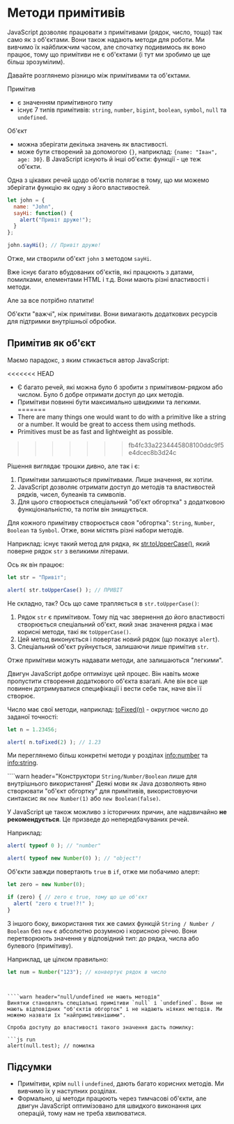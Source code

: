 # Методи примітивів
 
JavaScript дозволяє працювати з примітивами (рядок, число, тощо) так само як з об'єктами. Вони також надають методи для роботи. Ми вивчимо їх найближчим часом, але спочатку подивимось як воно працює, тому що примітиви не є об'єктами (і тут ми зробимо це ще більш зрозумілим).

Давайте розглянемо різницю між примітивами та об'єктами.

Примітив

- є значенням примітивного типу
- існує 7 типів примітивів: `string`, `number`, `bigint`, `boolean`, `symbol`, `null` та `undefined`.

Об'єкт

- можна зберігати декілька значень як властивості.
- може бути створений за допомогою `{}`, наприклад: `{name: "Іван", age: 30}`. В JavaScript існують й інші об'єкти: функції - це теж об'єкти.

Одна з цікавих речей щодо об'єктів полягає в тому, що ми можемо зберігати функцію як одну з його властивостей.

```js run
let john = {
  name: "John",
  sayHi: function() {
    alert("Привіт друже!");
  }
};

john.sayHi(); // Привіт друже!
```

Отже, ми створили об'єкт `john` з методом `sayHi`.

Вже існує багато вбудованих об'єктів, які працюють з датами, помилками, елементами HTML і т.д. Вони мають різні властивості і методи.

Але за все потрібно платити!

Об'єкти "важчі", ніж примітиви. Вони вимагають додаткових ресурсів для підтримки внутрішньої обробки.

## Примітив як об'єкт

Маємо парадокс, з яким стикається автор JavaScript:

<<<<<<< HEAD
- Є багато речей, які можна було б зробити з примітивом-рядком або числом. Було б добре отримати доступ до цих методів.
- Примітиви повинні бути максимально швидкими та легкими.
=======
- There are many things one would want to do with a primitive like a string or a number. It would be great to access them using methods.
- Primitives must be as fast and lightweight as possible.
>>>>>>> fb4fc33a2234445808100ddc9f5e4dcec8b3d24c

Рішення виглядає трошки дивно, але так і є:

1. Примітиви залишаються примітивами. Лише значення, як хотіли.
2. JavaScript дозволяє отримати доступ до методів та властивостей рядків, чисел, булеанів та символів.
3. Для цього створюється спеціальний "об'єкт обгортка" з додатковою функціональністю, та потім він знищується.

Для кожного примітиву створюється своя "обгортка": `String`, `Number`, `Boolean` та `Symbol`. Отже, вони містять різні набори методів.

Наприклад: існує такий метод для рядка, як [str.toUpperCase()](https://developer.mozilla.org/uk/docs/Web/JavaScript/Reference/Global_Objects/String/toUpperCase), який поверне рядок `str` з великими літерами. 

Ось як він працює:

```js run
let str = "Привіт";

alert( str.toUpperCase() ); // ПРИВІТ
```

Не складно, так? Ось що саме трапляється в `str.toUpperCase()`:

1. Рядок `str` є примітивом. Тому під час звернення до його властивості створюється спеціальний об'єкт, який знає значення рядка і має корисні методи, такі як `toUpperCase()`.
2. Цей метод виконується і повертає новий рядок (що показує `alert`).
3. Спеціальний об'єкт руйнується, залишаючи лише примітив `str`.

Отже примітиви можуть надавати методи, але залишаються "легкими".

Двигун JavaScript добре оптимізує цей процес. Він навіть може пропустити створення додаткового об'єкта взагалі. Але він все ще повинен дотримуватися специфікації і вести себе так, наче він її створює.

Число має свої методи, наприклад: [toFixed(n)](https://developer.mozilla.org/en-US/docs/Web/JavaScript/Reference/Global_Objects/Number/toFixed) - округлює число до заданої точності:

```js run
let n = 1.23456;

alert( n.toFixed(2) ); // 1.23
```

Ми переглянемо більш конкретні методи у розділах <info:number> та <info:string>.


````warn header="Конструктори `String/Number/Boolean` лише для внутрішнього використання"
Деякі мови як Java дозволяють явно створювати "об'єкт обгортку" для примітивів, використовуючи синтаксис як `new Number(1)` або `new Boolean(false)`.

У JavaScript це також можливо з історичних причин, але надзвичайно **не рекомендується**. Це призведе до непередбачуваних речей.

Наприклад:

```js run
alert( typeof 0 ); // "number"

alert( typeof new Number(0) ); // "object"!
```

Об'єкти завжди повертають `true` в `if`, отже ми побачимо алерт:

```js run
let zero = new Number(0);

if (zero) { // zero є true, тому що це об'єкт
  alert( "zero є true!?!" );
}
```


З іншого боку, використання тих же самих функцій `String / Number / Boolean` без `new` є абсолютно розумною і корисною річчю. Вони перетворюють значення у відповідний тип: до рядка, числа або булевого (примітиву).

Наприклад, це цілком правильно:
```js
let num = Number("123"); // конвертує рядок в число
```
````


````warn header="null/undefined не мають методів" 
Винятки становлять спеціальні примітиви `null` і `undefined`. Вони не мають відповідних "об'єктів обгорток" і не надають ніяких методів. Ми можемо назвати їх "найпримітивнішими".

Спроба доступу до властивості такого значення дасть помилку:

```js run
alert(null.test); // помилка
````

## Підсумки

- Примітиви, крім `null` і `undefined`, дають багато корисних методів. Ми вивчимо їх у наступних розділах.
- Формально, ці методи працюють через тимчасові об'єкти, але двигун JavaScript оптимізовано для швидкого виконання цих операцій, тому нам не треба хвилюватися.
